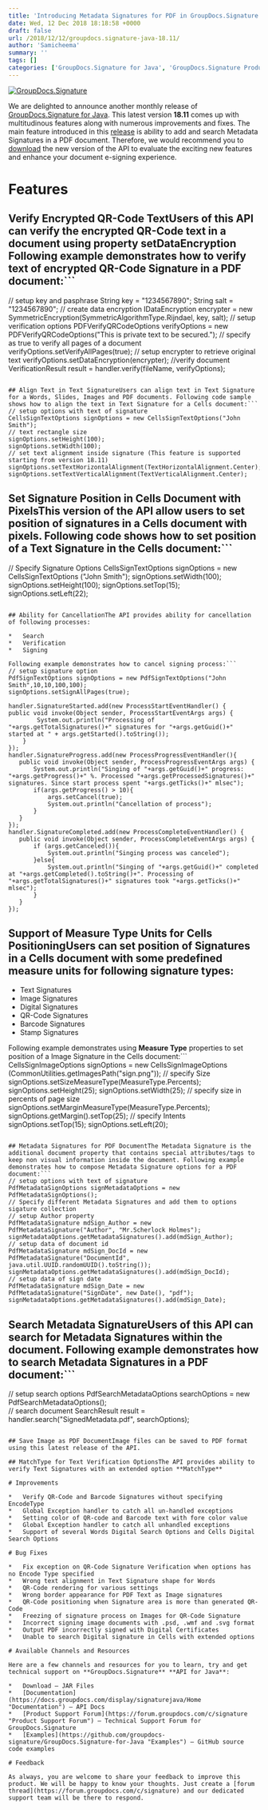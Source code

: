 ```yaml
---
title: 'Introducing Metadata Signatures for PDF in GroupDocs.Signature for Java 18.11'
date: Wed, 12 Dec 2018 18:18:58 +0000
draft: false
url: /2018/12/12/groupdocs.signature-java-18.11/
author: 'Samicheema'
summary: ''
tags: []
categories: ['GroupDocs.Signature for Java', 'GroupDocs.Signature Product Family']
---
```


[![GroupDocs.Signature](https://blog.groupdocs.com/wp-content/uploads/sites/4/2017/03/groupdocs-signature-java.png)](https://www.groupdocs.com/products/signature/java)

We are delighted to announce another monthly release of [GroupDocs.Signature for Java](https://products.groupdocs.com/signature/java). This latest version **18.11** comes up with multitudinous features along with numerous improvements and fixes. The main feature introduced in this [release](https://docs.groupdocs.com/display/signaturejava/GroupDocs.Signature+for+Java+18.11+Release+Notes) is ability to add and search Metadata Signatures in a PDF document. Therefore, we would recommend you to [download](https://downloads.groupdocs.com/signature/java) the new version of the API to evaluate the exciting new features and enhance your document e-signing experience.

# Features

## Verify Encrypted QR-Code TextUsers of this API can verify the encrypted QR-Code text in a document using property **setDataEncryption** Following example demonstrates how to verify text of encrypted QR-Code Signature in a PDF document:```
// setup key and pasphrase
String key = "1234567890";
String salt = "1234567890";
// create data encryption
IDataEncryption encrypter = new SymmetricEncryption(SymmetricAlgorithmType.Rijndael, key, salt);
// setup verification options
PDFVerifyQRCodeOptions verifyOptions = new PDFVerifyQRCodeOptions("This is private text to be secured.");
// specify as true to verify all pages of a document
verifyOptions.setVerifyAllPages(true);
// setup encrypter to retrieve original text
verifyOptions.setDataEncryption(encrypter);
//verify document
VerificationResult result = handler.verify(fileName, verifyOptions); 
```

## Align Text in Text SignatureUsers can align text in Text Signature for a Words, Slides, Images and PDF documents. Following code sample shows how to align the text in Text Signature for a Cells document:```
// setup options with text of signature
CellsSignTextOptions signOptions = new CellsSignTextOptions("John Smith");
// text rectangle size
signOptions.setHeight(100);
signOptions.setWidth(100);
// set text alignment inside signature (This feature is supported starting from version 18.11)
signOptions.setTextHorizontalAlignment(TextHorizontalAlignment.Center);
signOptions.setTextVerticalAlignment(TextVerticalAlignment.Center); 
```

## Set Signature Position in Cells Document with PixelsThis version of the API allow users to set position of signatures in a Cells document with pixels. Following code shows how to set position of a Text Signature in the Cells document:```
// Specify Signature Options 
CellsSignTextOptions signOptions = new CellsSignTextOptions ("John Smith");
signOptions.setWidth(100);
signOptions.setHeight(100);
signOptions.setTop(15);
signOptions.setLeft(22); 
```

## Ability for CancellationThe API provides ability for cancellation of following processes:

*   Search
*   Verification
*   Signing

Following example demonstrates how to cancel signing process:```
// setup signature option
PdfSignTextOptions signOptions = new PdfSignTextOptions("John Smith",10,10,100,100);
signOptions.setSignAllPages(true);

handler.SignatureStarted.add(new ProcessStartEventHandler() {
public void invoke(Object sender, ProcessStartEventArgs args) {
		System.out.println("Processing of "+args.getTotalSignatures()+" signatures for "+args.getGuid()+" started at " + args.getStarted().toString());
	}
});
handler.SignatureProgress.add(new ProcessProgressEventHandler(){
   public void invoke(Object sender, ProcessProgressEventArgs args) {
	   System.out.println("Singing of "+args.getGuid()+" progress: "+args.getProgress()+" %. Processed "+args.getProcessedSignatures()+" signatures. Since start process spent "+args.getTicks()+" mlsec");
	   if(args.getProgress() > 10){
		   args.setCancel(true);
		   System.out.println("Cancellation of process");
	   }
   }
});
handler.SignatureCompleted.add(new ProcessCompleteEventHandler() {
   public void invoke(Object sender, ProcessCompleteEventArgs args) {
	   if (args.getCanceled()){
		   System.out.println("Singing process was canceled");
	   }else{
		   System.out.println("Singing of "+args.getGuid()+" completed at "+args.getCompleted().toString()+". Processing of "+args.getTotalSignatures()+" signatures took "+args.getTicks()+" mlsec");
	   }
   }
}); 
```

## Support of Measure Type Units for Cells PositioningUsers can set position of Signatures in a Cells document with some predefined measure units for following signature types:

*   Text Signatures
*   Image Signatures
*   Digital Signatures
*   QR-Code Signatures
*   Barcode Signatures
*   Stamp Signatures

Following example demonstrates using **Measure Type** properties to set position of a Image Signature in the Cells document:```
CellsSignImageOptions signOptions = new CellsSignImageOptions (CommonUtilities.getImagesPath("sign.png"));
// specify Size
signOptions.setSizeMeasureType(MeasureType.Percents);
signOptions.setHeight(25);
signOptions.setWidth(25);
// specify size in percents of page size
signOptions.setMarginMeasureType(MeasureType.Percents);
signOptions.getMargin().setTop(25);
// specify Intents
signOptions.setTop(15);
signOptions.setLeft(20); 
```

## Metadata Signatures for PDF DocumentThe Metadata Signature is the additional document property that contains special attributes/tags to keep non visual information inside the document. Following example demonstrates how to compose Metadata Signature options for a PDF document:```
// setup options with text of signature
PdfMetadataSignOptions signMetadataOptions = new PdfMetadataSignOptions();
// Specify different Metadata Signatures and add them to options sigature collection
// setup Author property
PdfMetadataSignature mdSign_Author = new PdfMetadataSignature("Author", "Mr.Scherlock Holmes");
signMetadataOptions.getMetadataSignatures().add(mdSign_Author);
// setup data of document id
PdfMetadataSignature mdSign_DocId = new PdfMetadataSignature("DocumentId", java.util.UUID.randomUUID().toString());
signMetadataOptions.getMetadataSignatures().add(mdSign_DocId);
// setup data of sign date
PdfMetadataSignature mdSign_Date = new PdfMetadataSignature("SignDate", new Date(), "pdf");
signMetadataOptions.getMetadataSignatures().add(mdSign_Date); 
```

## Search Metadata SignatureUsers of this API can search for Metadata Signatures within the document. Following example demonstrates how to search Metadata Signatures in a PDF document:```
// setup search options
PdfSearchMetadataOptions searchOptions = new PdfSearchMetadataOptions();  
// search document
SearchResult result = handler.search("SignedMetadata.pdf", searchOptions); 
```

## Save Image as PDF DocumentImage files can be saved to PDF format using this latest release of the API.

## MatchType for Text Verification OptionsThe API provides ability to verify Text Signatures with an extended option **MatchType**

# Improvements

*   Verify QR-Code and Barcode Signatures without specifying EncodeType
*   Global Exception handler to catch all un-handled exceptions
*   Setting color of QR-code and Barcode text with fore color value
*   Global Exception handler to catch all unhandled exceptions
*   Support of several Words Digital Search Options and Cells Digital Search Options

# Bug Fixes

*   Fix exception on QR-Code Signature Verification when options has no Encode Type specified
*   Wrong text alignment in Text Signature shape for Words
*   QR-Code rendering for various settings
*   Wrong border appearance for PDF Text as Image signatures
*   QR-Code positioning when Signature area is more than generated QR-Code
*   Freezing of signature process on Images for QR-Code Signature
*   Incorrect signing image documents with .psd, .wmf and .svg format
*   Output PDF incorrectly signed with Digital Certificates
*   Unable to search Digital signature in Cells with extended options

# Available Channels and Resources

Here are a few channels and resources for you to learn, try and get technical support on **GroupDocs.Signature** **API for Java**:

*   Download – JAR Files
*   [Documentation](https://docs.groupdocs.com/display/signaturejava/Home "Documentation") – API Docs
*   [Product Support Forum](https://forum.groupdocs.com/c/signature "Product Support Forum") – Technical Support Forum for GroupDocs.Signature
*   [Examples](https://github.com/groupdocs-signature/GroupDocs.Signature-for-Java "Examples") – GitHub source code examples

# Feedback

As always, you are welcome to share your feedback to improve this product. We will be happy to know your thoughts. Just create a [forum thread](https://forum.groupdocs.com/c/signature) and our dedicated support team will be there to respond.




